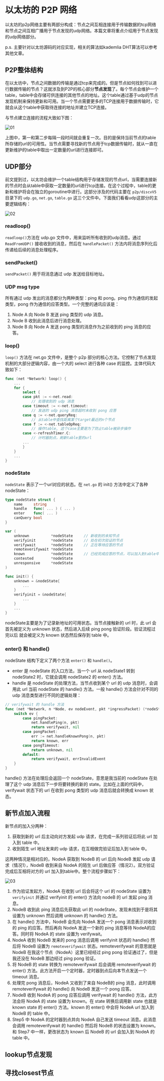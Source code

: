 # **以太坊的 P2P 网络**

以太坊的p2p网络主要有两部分构成：节点之间互相连接用于传输数据的tcp网络和节点之间互相广播用于节点发现的udp网络。本篇文章将重点介绍用于节点发现的udp网络部分。

p.s. 主要针对以太坊源码的对应实现，相关的算法如kademlia DHT算法可以参考其他文章。

## **P2P整体结构**

在以太坊中，节点之间数据的传输是通过tcp来完成的。但是节点如何找到可以进行数据传输的节点？这就涉及到P2P的核心部分**节点发现**了。每个节点会维护一个table，table中会存储可供连接的其他节点的地址。这个table通过基于udp的节点发现机制来保持更新和可用。当一个节点需要更多的TCP连接用于数据传输时，它就会从这个table中获取待连接的地址并建立TCP连接。

与节点建立连接的流程大致如下图：

![01](https://github.com/heeeeeng/my_docs/blob/master/ethereum%20P2P/img/01%20p2p%20main%20struct.png?raw=true)

上图中，第一和第二步每隔一段时间就会重复一次。目的是保持当前节点的table所存储的url的可用性。当节点需要寻找新的节点用于tcp数据传输时，就从一直在更新维护的table中取出一定数量的url进行连接即可。

## **UDP部分**

前文提到过，以太坊会维护一个table结构用于存储发现的节点url，当需要连接新的节点时会从table中获取一定数量的url进行tcp连接。在这个过程中，table的更新和维护将会在独立的goroutine中进行。这部分涉及的代码主要在 `p2p/discvV5` 目录下的 `udp.go`, `net.go`, `table.go` 这三个文件中。下面我们看看udp这部分的主要逻辑结构：

![02](https://github.com/heeeeeng/my_docs/blob/master/ethereum%20P2P/img/02%20udp%20part%20struct.png?raw=true)

### **readloop()**

`readloop()`方法在 udp.go 文件中，用来监听所有收到的udp消息。通过 `ReadFromUDP()` 接收收到的消息，然后在 `handlePacket()` 方法内将消息序列化后传递给后续的消息处理程序。

### **sendPacket()**

`sendPacket()` 用于将消息通过 udp 发送给目标地址。

### **UDP msg type**

所有通过 udp 发出的消息都分为两种类型：ping 和 pong。ping 作为通信的发起类型，pong 作为通信的应答类型。一个完整的通讯应该是：

1. Node A 向 Node B 发送 ping 类型的 udp 消息。
2. Node B 收到此消息后进行消息处理。
3. Node B 向 Node A 发送 pong 类型的消息作为之前收到的 ping 消息的应答。

### **loop()**

`loop()` 方法在 net.go 文件中，是整个 p2p 部分的核心方法。它控制了节点发现机制的大部分逻辑内容，由一个大的 select 进行各种 case 的监控。主体代码大致如下：

```go
func (net *Network) loop() {
    ...
    for {
        select {
        case pkt := <-net.read:
            // 处理收到的 udp 消息
        case timeout := <-net.timeout:
            // 发送的 udp ping 消息超时未收到 pong 应答
        case q := <-net.queryReq:
            // 从table中查找距离某个target最近的n个节点
        case f := <-net.tableOpReq:
            // 操作table, 这个case主要是为了防止table被异步操作
        case <-refreshTimer.C:
            // 计时器到点，刷新table里的url
        ...
        }
    }
    ...
}
```

### **nodeState**

`nodeState` 表示了一个url对应的状态。在 `net.go` 的 init() 方法中定义了各种 nodeState：

```go
type nodeState struct {
    name     string
    handle   func( ... ) ( ... )
    enter    func( ... )
    canQuery bool
}

var (
    unknown          *nodeState     // 新收到的未知节点
    verifyinit       *nodeState     // 处在初次验证的节点
    verifywait       *nodeState     // 正在等待应答的节点
    remoteverifywait *nodeState
    known            *nodeState     // 已经完成应答的节点，可以加入到table中
    contested        *nodeState
    unresponsive     *nodeState
)

func init() {
    unknown = &nodeState{
        ...
    }
    verifyinit = &nodeState{
        ...
    }
    ...
}
```

nodeState主要是为了记录新地址的可用状态。当节点接触新的 url 时，此 url 会首先被定义为 unknown 状态，然后进入后续 ping pong 验证阶段。验证流程过完以后 就会被定义为 known 状态然后保存到 table 中。

### **enter() 和 handle()**

nodeState 结构下定义了两个方法 `enter()` 和 `handle()`。

- enter 是 nodeState 的入口方法，当一个 url 从 nodeState1 转到 nodeState2 时，它就会调用 nodeState2 的 enter() 方法。
- handle 是 nodeState 的处理方法，当节点收到某个 url 的 udp 消息时，会调用此 url 当前 nodeState 的 handle() 方法。一般 handle() 方法会针对不同的 udp 消息类型进行不同的逻辑处理：

```go
// verifywait 的 handle 方法
func (net *Network, n *Node, ev nodeEvent, pkt *ingressPacket) (*nodeState, error) {
    switch ev {
        case pingPacket:
            net.handlePing(n, pkt)
            return verifywait, nil
        case pongPacket:
            err := net.handleKnownPong(n, pkt)
            return known, err
        case pongTimeout:
            return unknown, nil
        default:
            return verifywait, errInvalidEvent
    }
}
```

handle() 方法在处理后会返回一个 nodeState，意思是我当前的 nodeState 在处理了这个 udp 消息后下一步将要转换的新的 state。比如在上面的代码中，verifywait 状态下的 url 在收到 pong 类型的 udp 消息后就会转换成 known 状态。

## **新节点加入流程**

新节点的加入分两种：

1. 获取到新的 url 后主动向对方发起 udp 请求，在完成一系列验证后将此 url 加入到 table 中。
2. 收到陌生 url 地址发来的 udp 请求，在互相做完验证后加入到 table 中。

这两种情况是相对应的，NodeA 获取到 NodeB 的 url 后向 NodeB 发起 udp 请求（情况1），NodeB 收到来自 NodeA 的陌生 url 后做应答（情况2）。双方验证完成后互相将对方的 url 加入到table中。整个流程步骤如下：

![03](https://github.com/heeeeeng/my_docs/blob/master/ethereum%20P2P/img/03%20add%20new%20url%20to%20table.png?raw=true)

1. 作为验证发起方，NodeA 在收到 url 后会将这个 url 的 nodeState 设置为 `verifyinit` 并通过 verifyinit 的 enter() 方法向 nodeB 的 url 发起 ping 消息。
2. NodeB 收到此 ping 消息后先获取此 url 的 nodeState，发现未找到于是将其设置为 unknown 然后调用 unknown 的 handle() 方法。
3. 在 handle() 方法中，NodeB 会先向 NodeA 发送一个 pong 消息表示对收到的 ping 的应答。然后再向 NodeA 发送一个新的 ping 消息等待 NodeA的应答。同时将 NodeA 的 state 设置为 verifywait。
4. NodeA 收到 NodeB 发来的 pong 消息后调用 verifyinit 状态的 handle() 然后将 NodeB 设置为 `remoteverifywait` 状态。remoteverifywait 的意思就是 NodeB 在我这个节点（NodeA）这里已经经过 ping pong 验证通过了，但是我还没在 NodeB 那边经过 ping pong 验证。
5. 将 NodeB 的 state 转换为 remoteverifywait 后会调用 remoteverifywait 的 enter() 方法。此方法开启一个定时器，定时器到点后向本节点发送一个 timeout 消息。
6. 处理完 pong 消息后，NodeA 又收到了来自 NodeB的 ping 消息，此时调用 remoteverifywait 的 handle() 向 NodeB 发送一个 pong 应答。
7. NodeB 收到 NodeA 的 pong 应答后调用 verifywait 的 handle() 方法，此方法会将 NodeA 的 state 设置为 known。在 state 转换后调用新 state 也就是 known state 的 enter() 方法。known 的 enter() 中会将 NodeA url 加入到 NodeB 的 table 中。
8. Step5 中 NodeA 的定时器到点并向 NodeA 自己发送 timeout 消息。此消息会调用 remoteverifywait 的 handle() 然后将 NodeB 的状态设置为 known。和 Step7 中一样，更改状态为 known 后 NodeB 的 url 会加入到 NodeA 的 table 中。

## **lookup节点发现**



## **寻找closest节点**

